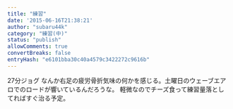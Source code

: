 ```yaml
---
title: "練習"
date: '2015-06-16T21:38:21'
author: "subaru44k"
category: "練習(中)"
status: "publish"
allowComments: true
convertBreaks: false
entryHash: "e6101bba30c40a4579c3422272c9616b"
---
```

27分ジョグ
なんか右足の疲労骨折気味の何かを感じる。土曜日のウェーブエアロでのロードが響いているんだろうな。
軽微なのでチーズ食って練習量落としてればすぐ治る予定。
